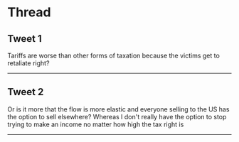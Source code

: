 # Thread

## Tweet 1

Tariffs are worse than other forms of taxation because the victims get to retaliate right?

---

## Tweet 2

Or is it more that the flow is more elastic and everyone selling to the US has the option to sell elsewhere? Whereas I don't really have the option to stop trying to make an income no matter how high the tax right is

---


